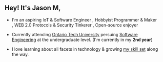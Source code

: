 ## Hey! It's Jason M,
* I'm an aspiring IoT & Software Engineer ,  Hobbyist Programmer & Maker , WEB 2.0 Protocols & Security Tinkerer , Open-source enjoyer
- Currently attending [Ontario Tech University](https://ontariotechu.ca/) persuing [Software Engineering](https://ontariotechu.ca/programs/undergraduate/engineering/software-engineering/index.php) at the undergraduate level. (I'm currently in my **2nd year**)
* I love learning about all facets in technology & growing [my skill set](https://github.com/jasonmzx/jasonmzx/blob/main/skills.md) along the way. 
